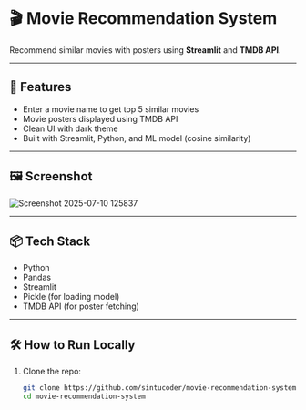 # 🎬 Movie Recommendation System

Recommend similar movies with posters using **Streamlit** and **TMDB API**.

---

## 🚀 Features

- Enter a movie name to get top 5 similar movies
- Movie posters displayed using TMDB API
- Clean UI with dark theme
- Built with Streamlit, Python, and ML model (cosine similarity)

---

## 🖼 Screenshot

![Screenshot 2025-07-10 125837](https://github.com/user-attachments/assets/bb8b5c6e-8ef2-46e9-bf41-17e9ebf70d3a)

---

## 📦 Tech Stack

- Python
- Pandas
- Streamlit
- Pickle (for loading model)
- TMDB API (for poster fetching)

---

## 🛠️ How to Run Locally

1. Clone the repo:
   ```bash
   git clone https://github.com/sintucoder/movie-recommendation-system.git
   cd movie-recommendation-system
